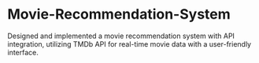 # Movie-Recommendation-System
Designed and implemented a movie recommendation system with API integration, utilizing TMDb API for real-time movie data with  a user-friendly interface.
